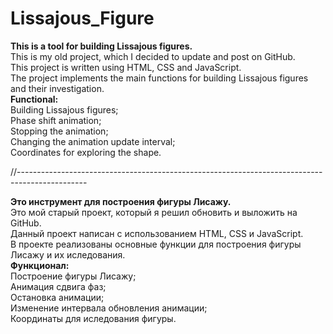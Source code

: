 # Lissajous_Figure
<strong>This is a tool for building Lissajous figures.</strong><br>
This is my old project, which I decided to update and post on GitHub. <br>
This project is written using HTML, CSS and JavaScript. <br>
The project implements the main functions for building Lissajous figures and their investigation. <br>
<strong>Functional:</strong><br>
Building Lissajous figures;<br>
Phase shift animation;<br>
Stopping the animation;<br>
Changing the animation update interval;<br>
Coordinates for exploring the shape.<br>

//-----------------------------------------------------------------------------------------------

<strong>Это инструмент для построения фигуры Лисажу. </strong><br>
Это мой старый проект, который я решил обновить и выложить на GitHub. <br>
Данный проект написан с использованием HTML, CSS и JavaScript. <br>
В проекте реализованы основные функции для построения фигуры Лисажу и их иследования. <br>
<strong>Функционал:</strong><br>
Построение фигуры Лисажу;<br>
Анимация сдвига фаз;<br>
Остановка анимации;<br>
Изменение интервала обновления анимации;<br>
Координаты для иследования фигуры.<br>
